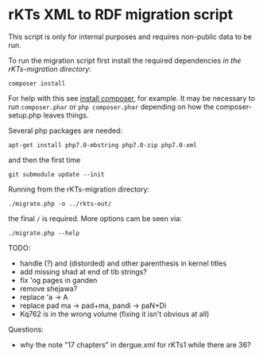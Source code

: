 # rKTs XML to RDF migration script 

This script is only for internal purposes and requires non-public data to be run.

To run the migration script first install the required dependencies _in the rKTs-migration directory_:

```
composer install
```

For help with this see [install composer](https://nomadphp.com/blog/13/How-do-I-install-composer-), for example. It may be necessary to run ```composer.phar``` or ```php composer.phar``` depending on how the composer-setup.php leaves things.

Several php packages are needed:
```
apt-get install php7.0-mbstring php7.0-zip php7.0-xml
```

and then the first time
```
git submodule update --init
```

Running from the rKTs-migration directory:
```
./migrate.php -o ../rkts-out/
```
the final ```/``` is required. More options cam be seen via:
```
./migrate.php --help
```

TODO:
- handle (?) and (distorded) and other parenthesis in kernel titles
- add missing shad at end of tib strings?
- fix 'og pages in ganden
- remove shejawa?
- replace 'a -> A
- replace pad ma -> pad+ma, pandi -> paN+Di
- <ref>Kq762</ref> is in the wrong volume (fixing it isn't obvious at all)

Questions:
- why the note "17 chapters" in dergue.xml for rKTs1 while there are 36?


